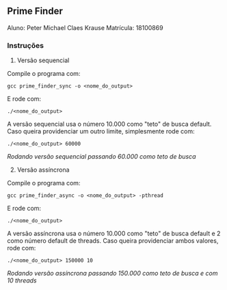 ## Prime Finder
Aluno: Peter Michael Claes Krause
Matrícula: 18100869


### Instruções
1) Versão sequencial

  Compile o programa com:
  ```
  gcc prime_finder_sync -o <nome_do_output>
  ```
  E rode com:
  ```
  ./<nome_do_output>
  ```

  A versão sequencial usa o número 10.000 como "teto" de busca default. Caso queira providenciar um outro limite, simplesmente rode com:

  ```
  ./<nome_do_output> 60000
  ```
  _Rodando versão sequencial passando 60.000 como teto de busca_

2) Versão assíncrona

  Compile o programa com:
  ```
  gcc prime_finder_async -o <nome_do_output> -pthread
  ```
  E rode com:
  ```
  ./<nome_do_output>
  ```

  A versão assíncrona usa o número 10.000 como "teto" de busca default e 2 como número default de threads. Caso queira providenciar ambos valores, rode com:

  ```
  ./<nome_do_output> 150000 10
  ```
  _Rodando versão assíncrona passando 150.000 como teto de busca e com 10 threads_
